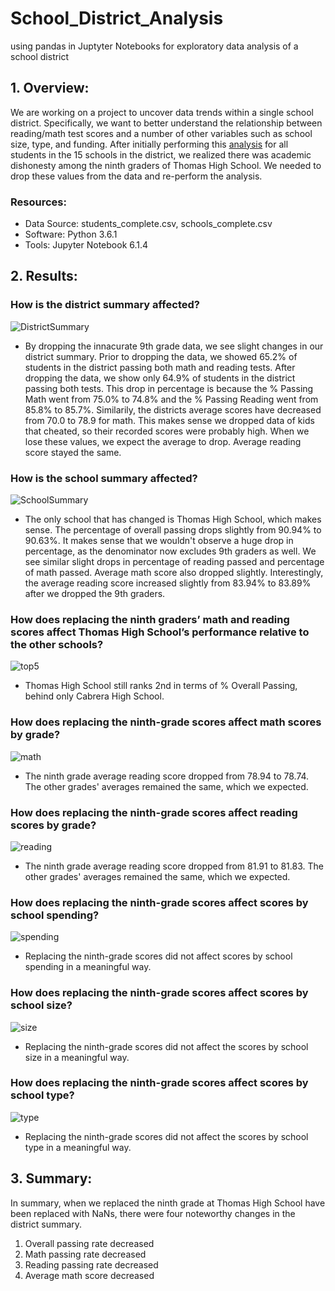 # School_District_Analysis
using pandas in Juptyter Notebooks for exploratory data analysis of a school district

## 1. Overview: 
We are working on a project to uncover data trends within a single school district. Specifically, we want to better understand the relationship between reading/math test scores and a number of other variables such as school size, type, and funding. After initially performing this [analysis](https://github.com/mathaim/School_District_Analysis/blob/main/PyCitySchools.ipynb
) for all students in the 15 schools in the district, we realized there was academic dishonesty among the ninth graders of Thomas High School. We needed to drop these values from the data and re-perform the analysis.

### Resources:
- Data Source: students_complete.csv, schools_complete.csv
- Software: Python 3.6.1
- Tools: Jupyter Notebook 6.1.4


## 2. Results: 

### How is the district summary affected?

![DistrictSummary](Images/District_Summary.PNG)

- By dropping the innacurate 9th grade data, we see slight changes in our district summary. Prior to dropping the data, we showed 65.2% of students in the district passing both math and reading tests. After dropping the data, we show only 64.9% of students in the district passing both tests. This drop in percentage is because the % Passing Math went from 75.0% to 74.8% and the % Passing Reading went from 85.8% to 85.7%. Similarily, the districts average scores have decreased from 70.0 to 78.9 for math. This makes sense we dropped data of kids that cheated, so their recorded scores were probably high. When we lose these values, we expect the average to drop. Average reading score stayed the same. 

### How is the school summary affected?

 ![SchoolSummary](Images/SchoolSummary.PNG)
 
 - The only school that has changed is Thomas High School, which makes sense. The percentage of overall passing drops slightly from 90.94% to 90.63%. It makes sense that we wouldn't observe a huge drop in percentage, as the denominator now excludes 9th graders as well. We see similar slight drops in percentage of reading passed and percentage of math passed. Average math score also dropped slightly. Interestingly, the average reading score increased slightly from 83.94% to 83.89% after we dropped the 9th graders. 
  
### How does replacing the ninth graders’ math and reading scores affect Thomas High School’s performance relative to the other schools?

 ![top5](Images/Top5.PNG)
 
 - Thomas High School still ranks 2nd in terms of % Overall Passing, behind only Cabrera High School.
 
### How does replacing the ninth-grade scores affect math scores by grade?

![math](Images/mathbygrade.PNG)

- The ninth grade average reading score dropped from 78.94 to 78.74. The other grades' averages remained the same, which we expected.

### How does replacing the ninth-grade scores affect reading scores by grade?

![reading](Images/readingbygrade.PNG)

- The ninth grade average reading score dropped from 81.91 to 81.83. The other grades' averages remained the same, which we expected.

### How does replacing the ninth-grade scores affect scores by school spending?

![spending](Images/spendingrates.PNG)

- Replacing the ninth-grade scores did not affect scores by school spending in a meaningful way.

### How does replacing the ninth-grade scores affect scores by school size?

![size](Images/size.PNG)

- Replacing the ninth-grade scores did not affect the scores by school size in a meaningful way.

### How does replacing the ninth-grade scores affect scores by school type?

![type](Images/type.PNG)

- Replacing the ninth-grade scores did not affect the scores by school type in a meaningful way.
## 3. Summary: 

In summary, when we replaced the ninth grade at Thomas High School have been replaced with NaNs, there were four noteworthy changes in the district summary. 

1. Overall passing rate decreased
2. Math passing rate decreased
3. Reading passing rate decreased
4. Average math score decreased
